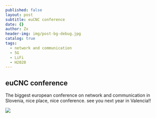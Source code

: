 ```yaml
---
published: false
layout: post
subtitle: euCNC conference
date: {}
author: Zx
header-img: img/post-bg-debug.jpg
catalog: true
tags:
  - network and communication
  - 5G
  - LiFi
  - H2020
---
```

## euCNC conference 

The biggest european conference on network and communication in Slovenia, nice place, nice conference. see you next year in Valencia!!


![]({{site.baseurl}}/_posts/euCNC.png)
